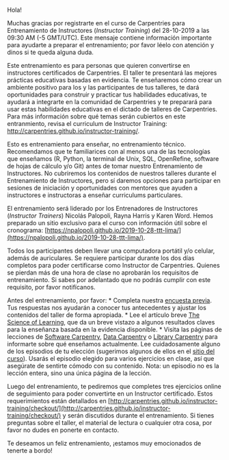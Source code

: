 Hola!

Muchas gracias por registrarte en el curso de Carpentries para Entrenamiento de Instructores (*Instructor Training*) del 28-10-2019 a las 09:30 AM (-5 GMT/UTC). Este mensaje contiene información importante para ayudarte a preparar el entrenamiento; por favor léelo con atención y dinos si te queda alguna duda.

Este entrenamiento es para personas que quieren convertirse en instructores certificados de Carpentries. El taller te presentará las mejores prácticas educativas basadas en evidencia. Te enseñaremos cómo crear un ambiente positivo para los y las participantes de tus talleres, te dará oportunidades para construir y practicar tus habilidades educativas, te ayudará a integrarte en la comunidad de Carpentries y te preparará para usar estas habilidades educativas en el dictado de talleres de Carpentries. Para más información sobre qué temas serán cubiertos en este entranmiento, revisa el curriculum de Instructor Training: http://carpentries.github.io/instructor-training/.

Esto es entrenamiento para enseñar, no entrenamiento técnico. Recomendamos que te familiarices con al menos una de las tecnologías que enseñamos (R, Python, la terminal de Unix, SQL, OpenRefine, software de hojas de cálculo y/o Git) antes de tomar nuestro Entrenamiento de Instructores. No cubriremos los contenidos de nuestros talleres durante el Entrenamiento de Instructores, pero sí daremos opciones para participar en sesiones de iniciación y oportunidades con mentores que ayuden a instructores e instructoras a enseñar curriculums particulares. 

El entrenamiento será liderado por los Entrenadores de Instructores (*Instructor Trainers*) Nicolás Palopoli, Rayna Harris y Karen Word. Hemos preparado un sitio exclusivo para el curso con información útil sobre el cronograma: [https://npalopoli.github.io/2019-10-28-ttt-lima/](https://npalopoli.github.io/2019-10-28-ttt-lima/). 

Todos los participantes deben llevar una computadora portátil y/o celular, además de auriculares. Se requiere participar durante los dos días completos para poder certificarse como Instructor de Carpentries. Quienes se pierdan más de una hora de clase no aprobarán los requisitos de entrenamiento. Si sabes por adelantado que no podrás cumplir con este requisito, por favor notifícanos.

Antes del entrenamiento, por favor:
	* Completa nuestra [encuesta previa](https://www.surveymonkey.com/r/instructor_training_pre_survey?workshop_id=2019-10-28-ttt-lima). Tus respuestas nos ayudarán a conocer tus antecedentes y ajustar los contenidos del taller de forma apropiada.
	* Lee el artículo breve [The Science of Learning](https://carpentries.github.io/instructor-training/files/papers/science-of-learning-2015.pdf), que da un breve vistazo a algunos resultados claves para la enseñanza basada en la evidencia disponible.
	* Visita las páginas de lecciones de [Software Carpentry](http://software-carpentry.org/lessons/), [Data Carpentry](http://www.datacarpentry.org/lessons/) o [Library Carpentry](https://librarycarpentry.org/lessons/) para informarte sobre qué enseñamos actualmente. Lee cuidadosamente alguno de los episodios de tu elección (sugerimos algunos de ellos en el [sitio del curso](https://npalopoli.github.io/2019-10-28-ttt-lima/)). Usarás el episodio elegido para varios ejercicios en clase, así que asegúrate de sentirte cómodo con su contenido. Nota: un episodio no es la lección entera, sino una única página de la lección.

Luego del entrenamiento, te pediremos que completes tres ejercicios online de seguimiento para poder convertirte en un Instructor certificado. Estos requerimientos están detallados en [http://carpentries.github.io/instructor-training/checkout/](http://carpentries.github.io/instructor-training/checkout/) y serán discutidos durante el entrenamiento. Si tienes preguntas sobre el taller, el material de lectura o cualquier otra cosa, por favor no dudes en ponerte en contacto.

Te deseamos un feliz entrenamiento, ¡estamos muy emocionados de tenerte a bordo!

